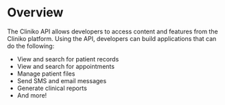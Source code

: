 # Overview

The Cliniko API allows developers to access content and features from the
Cliniko platform. Using the API, developers can build applications that can do
the following:

- View and search for patient records
- View and search for appointments
- Manage patient files
- Send SMS and email messages
- Generate clinical reports
- And more!

